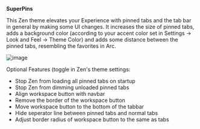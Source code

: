 **SuperPins**

This Zen theme elevates your Experience with pinned tabs and the tab bar in general by making some UI changes.
It increases the size of pinned tabs, adds a background color (according to your accent color set in Settings -> Look and Feel -> Theme Color) and adds some distance between the pinned tabs, resembling the favorites in Arc.

![image](https://github.com/user-attachments/assets/f3c1f63a-a075-4b83-a002-d1f0914942d3)

Optional Features (toggle in Zen's theme settings:
  - Stop Zen from loading all pinned tabs on startup
  - Stop Zen from dimming unloaded pinned tabs
  - Align workspace button with navbar
  - Remove the border of the workspace button
  - Move workspace button to the bottom of the tabbar
  - Hide seperator line between pinned tabs and normal tabs
  - Adjust border radius of workspace button to the same as tabs
